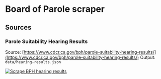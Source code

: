 # Board of Parole scraper

## Sources

### Parole Suitability Hearing Results

Source: [https://www.cdcr.ca.gov/bph/parole-suitability-hearing-results/](https://www.cdcr.ca.gov/bph/parole-suitability-hearing-results/)
Output: `data/hearing-results.json`

[![Scrape BPH hearing results](https://github.com/jeremiak/ca-bph-scraper/actions/workflows/hearing-results.yml/badge.svg)](https://github.com/jeremiak/ca-bph-scraper/actions/workflows/hearing-results.yml)
